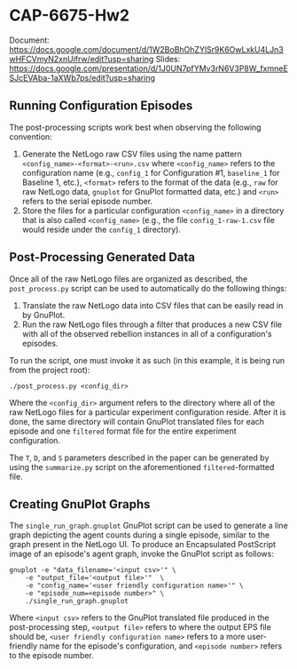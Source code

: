 # CAP-6675-Hw2
Document:
https://docs.google.com/document/d/1W2BoBhOhZYlSr9K6OwLxkU4LJn3wHFCVmyN2xnUifrw/edit?usp=sharing
Slides:
https://docs.google.com/presentation/d/1J0UN7pfYMv3rN6V3P8W_fxmneESJcEVAba-1aXWb7ps/edit?usp=sharing

## Running Configuration Episodes
The post-processing scripts work best when observing the following convention:

1. Generate the NetLogo raw CSV files using the name pattern
   `<config_name>-<format>-<run>.csv` where `<config_name>` refers to the
   configuration name (e.g., `config_1` for Configuration #1, `baseline_1` for
   Baseline 1, etc.), `<format>` refers to the format of the data (e.g., `raw`
   for raw NetLogo data, `gnuplot` for GnuPlot formatted data, etc.) and 
   `<run>` refers to the serial episode number.
2. Store the files for a particular configuration `<config_name>` in a directory
   that is also called `<config_name>` (e.g., the file
   `config_1-raw-1.csv` file would reside under the `config_1` directory).

## Post-Processing Generated Data
Once all of the raw NetLogo files are organized as described, the
`post_process.py` script can be used to automatically do the following things:

1. Translate the raw NetLogo data into CSV files that can be easily read in by
   GnuPlot.
2. Run the raw NetLogo files through a filter that produces a new CSV file with
   all of the observed rebellion instances in all of a configuration's episodes.

To run the script, one must invoke it as such (in this example, it is being
run from the project root):

    ./post_process.py <config_dir>

Where the `<config_dir>` argument refers to the directory where all of the raw
NetLogo files for a particular experiment configuration reside. After it is
done, the same directory will contain GnuPlot translated files for each episode
and one `filtered` format file for the entire experiment configuration.

The `T`, `D`, and `S` parameters described in the paper can be generated by
using the `summarize.py` script on the aforementioned `filtered`-formatted file.

## Creating GnuPlot Graphs
The `single_run_graph.gnuplot` GnuPlot script can be used to generate a line
graph depicting the agent counts during a single episode, similar to the graph
present in the NetLogo UI. To produce an Encapsulated PostScript image of an
episode's agent graph, invoke the GnuPlot script as follows:

    gnuplot -e "data_filename='<input csv>'" \
        -e "output_file='<output file>'"  \
        -e "config_name='<user friendly configuration name>'" \
        -e "episode_num=<episode number>" \
        ./single_run_graph.gnuplot

Where `<input csv>` refers to the GnuPlot translated file produced in the
post-processing step, `<output file>` refers to where the output EPS file should
be, `<user friendly configuration name>` refers to a more user-friendly name
for the episode's configuration, and `<episode number>` refers to the episode
number.
